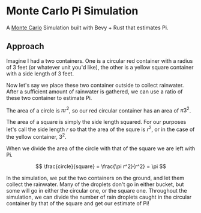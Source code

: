# Monte Carlo Pi Simulation

A [Monte Carlo](https://en.wikipedia.org/wiki/Monte_Carlo_method) Simulation built with Bevy + Rust that estimates Pi.

## Approach

Imagine I had a two containers. One is a circular red container with a radius of 3 feet (or whatever unit you'd like), the other is a yellow square container with a side length of 3 feet.

Now let's say we place these two container outside to collect rainwater. After a sufficient amount of rainwater is gathered, we can use a ratio of these two container to estimate Pi.

The area of a circle is $\pi r^2$, so our red circular container has an area of $\pi 3^2$.

The area of a square is simply the side length squared. For our purposes let's call the side length $r$ so that the area of the squre is $r^2$, or in the case of the yellow container, $3^2$.

When we divide the area of the circle with that of the square we are left with Pi.

$$ \frac{circle}{square} = \frac{\pi r^2}{r^2} = \pi $$

In the simulation, we put the two containers on the ground, and let them collect the rainwater. Many of the droplets don't go in either bucket, but some will go in either the circular one, or the square one. Throughout the simulation, we can divide the number of rain droplets caught in the circular container by that of the square and get our estimate of Pi!